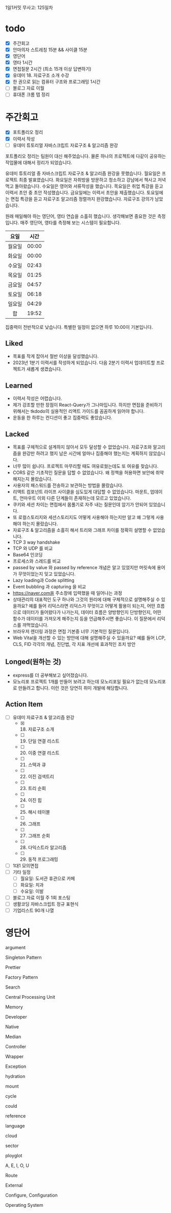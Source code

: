 1일1커밋 무사고: 125일차

# todo

- [x] 주간회고
- [x] 안마의자 스트레칭 15분 && 사이클 15분
- [x] 영단어
- [x] 영타 1시간
- [x] 면접질문 2시간 (최소 15개 이상 답변하기)
- [x] 유데미 18. 자료구조 소개 수강
- [x] 한 권으로 읽는 컴퓨터 구조와 프로그래밍 1시간
- [ ] 블로그 자료 이월
- [ ] 휴대폰 크롬 탭 정리

# 주간회고

- [x] 포트폴리오 정리
- [x] 이력서 작성
- [ ] 유데미 튜토리얼 자바스크립트 자료구조 & 알고리즘 완강

포트폴리오 정리는 팀원이 대신 해주었습니다. 물론 하나의 프로젝트에 다같이 공유하는 작업물에 대해서 정리가 되었습니다.

유데미 튜토리얼 중 자바스크립트 자료구조 & 알고리즘 완강을 못했습니다. 월요일은 프로젝트 최종 발표였습니다. 화요일은 자취방을 방문하고 청소하고 강남에서 책사고 저녁먹고 돌아왔습니다. 수요일은 영어와 서류작성을 했습니다. 목요일은 취업 특강을 듣고 이력서 초안 중 초안 작성했습니다. 금요일에는 이력서 초안을 제출했습니다. 토요일에는 면접 특강을 듣고 자료구조 알고리즘 정렬까지 완강했습니다. 자료구조 강의가 남았습니다.

원래 매일해야 하는 영단어, 영타 연습을 소흘히 했습니다. 생각해보면 중요한 것은 측정입니다. 매주 영단어, 영타를 측정해 보는 시스템이 필요합니다.

|  요일  | 시간  |
| :----: | ----- |
| 월요일 | 00:00 |
| 화요일 | 00:00 |
| 수요일 | 02:43 |
| 목요일 | 01:25 |
| 금요일 | 04:57 |
| 토요일 | 06:18 |
| 일요일 | 04:29 |
|   합   | 19:52 |

집중력이 전반적으로 낮습니다. 특별한 일정이 없으면 하루 10:00이 기본입니다.

## Liked

- 목표를 작게 잡아서 절반 이상을 달성했습니다.
- 2023년 1분기 이력서를 작성하게 되었습니다. 다음 2분기 이력서 업데이트할 프로젝트가 새롭게 생겼습니다.

## Learned

- 이력서 작성은 어렵습니다.
- 제가 강조할 만한 장점이 React-Query가 그나마입니다. 하지만 면접을 준비하기 위해서는 tkdodo의 실용적인 리액트 가이드를 꼼꼼하게 읽어야 합니다.
- 운동을 한 하루는 컨디션이 좋고 집중력도 좋았습니다.

## Lacked

- 목표를 구체적으로 설계하지 않아서 모두 달성할 수 없었습니다. 자료구조와 알고리즘을 완강만 하려고 했지 남은 시간에 얼마나 집중해야 했는지는 계획하지 않았습니다.
- 너무 많이 쉽니다. 프로젝트 마무리할 때도 여유로웠는데도 또 여유를 찾습니다.
- CORS 같은 기초적인 질문을 답할 수 없었습니다. 왜 정책을 허용하면 보안에 취약해지는지 몰랐습니다.
- 사용자의 패스워드를 전송하고 보관하는 방법을 몰랐습니다.
- 리액트 컴포넌트 라이프 사이클을 심도있게 대답할 수 없었습니다. 마운트, 업데이트, 언마우트 이외 다른 단계들이 존재하는데 모르고 있었습니다.
- 쿠키와 세션 차이는 면접에서 몸풀기로 자주 내는 질문인데 암기가 안되어 있었습니다.
- 또 로컬스토리지와 세션스토리지도 어떻게 사용해야 하는지만 알고 왜 그렇게 사용해야 하는지 몰랐습니다.
- 자료구조 & 알고리즘을 소흘히 해서 트리와 그래프 차이를 정확히 설명할 수 없었습니다.
- TCP 3 way handshake
- TCP 와 UDP 를 비교
- Base64 인코딩
- 프로세스와 스레드를 비교
- passed by value 와 passed by reference 개념은 알고 있었지만 머릿속에 용어가 무엇이었는지 잊고 있었습니다.
- Lazy loading과 Code splitting
- Event bubbling 과 capturing 을 비교
- https://naver.com을 주소창에 입력했을 때 일어나는 과정
- 상태관리의 대표적인 도구 하나와 그것의 원리에 대해 구체적으로 설명해주실 수 있을까요? 예를 들어 리덕스라면 리덕스가 무엇이고 어떻게 활용이 되는지, 어떤 흐름으로 데이터가 들어왔다가 나가는지, 데이터 흐름은 양방향인지 단방향인지, 어떤 함수가 데이터를 가져오게 해주는지 등을 언급해주시면 좋습니다. 이 질문에서 리덕스를 까먹었습니다.
- 브라우저 렌더링 과정은 면접 기본중 너무 기본적인 질문입니다.
- Web Vital을 개선할 수 있는 방안에 대해 설명해주실 수 있을까요? 예를 들어 LCP, CLS, FID 각각의 개념, 진단법, 각 지표 개선에 효과적인 조치 방안

## Longed(원하는 것)

- express를 더 공부해보고 싶어졌습니다.
- 모노리포 프로젝트 1개를 만들어 보려고 하는데 모노리포일 필요가 없는데 모노리포로 만들려고 합니다. 이런 것은 당연히 취미 개발에 해당합니다.

## Action Item

- [ ] 유데미 자료구조 & 알고리즘 완강
  - [x] 18. 자료구조 소개
  - [ ] 19. 단일 연결 리스트
  - [ ] 20. 이중 연결 리스트
  - [ ] 21. 스택과 큐
  - [ ] 22. 이진 검색트리
  - [ ] 23. 트리 순회
  - [ ] 24. 이진 힙
  - [ ] 25. 해시 테이블
  - [ ] 26. 그래프
  - [ ] 27. 그래프 순회
  - [ ] 28. 다익스트라 알고리즘
  - [ ] 29. 동적 프로그래밍
- [ ] 1대1 모의면접
- [ ] 기타 일정
  - [ ] 월요일: 도서관 휴관으로 카페
  - [ ] 화요일: 치과
  - [ ] 수요일: 이발
- [ ] 블로그 자료 이월 주 1회 포스팅
- [ ] 생활코딩 자바스크립트 정규 표현식
- [ ] 기업리스트 90개 나열

# 영단어

argument

Singleton Pattern

Prettier

Factory Pattern

Search

Central Processing Unit

Memory

Developer

Native

Median

Controller

Wrapper

Exception

hydration

mount

cycle

could

reference

language

cloud

sector

ployglot

A, E, I, O, U

Route

External

Configure, Configuration

Operating System
